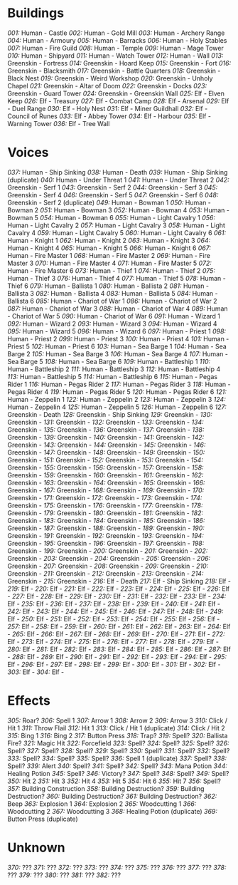 # Buildings

*001:* Human - Castle
*002:* Human - Gold Mill
*003:* Human - Archery Range
*004:* Human - Armoury
*005:* Human - Barracks
*006:* Human - Holy Stables
*007:* Human - Fire Guild
*008:* Human - Temple
*009:* Human - Mage Tower
*010:* Human - Shipyard
*011:* Human - Watch Tower
*012:* Human - Wall
*013:* Greenskin - Fortress
*014:* Greenskin - Hoard Keep
*015:* Greenskin - Fort
*016:* Greenskin - Blacksmith
*017:* Greenskin - Battle Quarters
*018:* Greenskin - Black Nest
*019:* Greenskin - Weird Workshop
*020:* Greenskin - Unholy Chapel
*021:* Greenskin - Altar of Doom
*022:* Greenskin - Docks
*023:* Greenskin - Guard  Tower
*024:* Greenskin - Greenskin Wall
*025:* Elf - Elven Keep
*026:* Elf - Treasury
*027:* Elf - Combat Camp
*028:* Elf - Arsenal
*029:* Elf - Duel Range
*030:* Elf - Holy Nest
*031:* Elf - Miner Guildhall
*032:* Elf - Council of Runes
*033:* Elf - Abbey Tower
*034:* Elf - Harbour
*035:* Elf - Warning Tower
*036:* Elf - Tree Wall

# Voices

*037:* Human - Ship Sinking
*038:* Human - Death
*039:* Human - Ship Sinking (duplicate)
*040:* Human - Under Threat 1
*041:* Human - Under Threat 2
*042:* Greenskin - Serf 1
*043:* Greenskin - Serf 2
*044:* Greenskin - Serf 3
*045:* Greenskin - Serf 4
*046:* Greenskin - Serf 5
*047:* Greenskin - Serf 6
*048:* Greenskin - Serf 2 (duplicate)
*049:* Human - Bowman 1
*050:* Human - Bowman 2
*051:* Human - Bowman 3
*052:* Human - Bowman 4
*053:* Human - Bowman 5
*054:* Human - Bowman 6
*055:* Human - Light Cavalry 1
*056:* Human - Light Cavalry 2
*057:* Human - Light Cavalry 3
*058:* Human - Light Cavalry 4
*059:* Human - Light Cavalry 5
*060:* Human - Light Cavalry 6
*061:* Human - Knight 1
*062:* Human - Knight 2
*063:* Human - Knight 3
*064:* Human - Knight 4
*065:* Human - Knight 5
*066:* Human - Knight 6
*067:* Human - Fire Master 1
*068:* Human - Fire Master 2
*069:* Human - Fire Master 3
*070:* Human - Fire Master 4
*071:* Human - Fire Master 5
*072:* Human - Fire Master 6
*073:* Human - Thief 1
*074:* Human - Thief 2
*075:* Human - Thief 3
*076:* Human - Thief 4
*077:* Human - Thief 5
*078:* Human - Thief 6
*079:* Human - Ballista 1
*080:* Human - Ballista 2
*081:* Human - Ballista 3
*082:* Human - Ballista 4
*083:* Human - Ballista 5
*084:* Human - Ballista 6
*085:* Human - Chariot of War 1
*086:* Human - Chariot of War 2
*087:* Human - Chariot of War 3
*088:* Human - Chariot of War 4
*089:* Human - Chariot of War 5
*090:* Human - Chariot of War 6
*091:* Human - Wizard 1
*092:* Human - Wizard 2
*093:* Human - Wizard 3
*094:* Human - Wizard 4
*095:* Human - Wizard 5
*096:* Human - Wizard 6
*097:* Human - Priest 1
*098:* Human - Priest 2
*099:* Human - Priest 3
*100:* Human - Priest 4
*101:* Human - Priest 5
*102:* Human - Priest 6
*103:* Human - Sea Barge 1
*104:* Human - Sea Barge 2
*105:* Human - Sea Barge 3
*106:* Human - Sea Barge 4
*107:* Human - Sea Barge 5
*108:* Human - Sea Barge 6
*109:* Human - Battleship 1
*110:* Human - Battleship 2
*111:* Human - Battleship 3
*112:* Human - Battleship 4
*113:* Human - Battleship 5
*114:* Human - Battleship 6
*115:* Human - Pegas Rider 1
*116:* Human - Pegas Rider 2
*117:* Human - Pegas Rider 3
*118:* Human - Pegas Rider 4
*119:* Human - Pegas Rider 5
*120:* Human - Pegas Rider 6
*121:* Human - Zeppelin 1
*122:* Human - Zeppelin 2
*123:* Human - Zeppelin 3
*124:* Human - Zeppelin 4
*125:* Human - Zeppelin 5
*126:* Human - Zeppelin 6
*127:* Greenskin - Death
*128:* Greenskin - Ship Sinking
*129:* Greenskin - 
*130:* Greenskin - 
*131:* Greenskin - 
*132:* Greenskin - 
*133:* Greenskin - 
*134:* Greenskin - 
*135:* Greenskin - 
*136:* Greenskin - 
*137:* Greenskin - 
*138:* Greenskin - 
*139:* Greenskin - 
*140:* Greenskin - 
*141:* Greenskin - 
*142:* Greenskin - 
*143:* Greenskin - 
*144:* Greenskin - 
*145:* Greenskin - 
*146:* Greenskin - 
*147:* Greenskin - 
*148:* Greenskin - 
*149:* Greenskin - 
*150:* Greenskin - 
*151:* Greenskin - 
*152:* Greenskin - 
*153:* Greenskin - 
*154:* Greenskin - 
*155:* Greenskin - 
*156:* Greenskin - 
*157:* Greenskin - 
*158:* Greenskin - 
*159:* Greenskin - 
*160:* Greenskin - 
*161:* Greenskin - 
*162:* Greenskin - 
*163:* Greenskin - 
*164:* Greenskin - 
*165:* Greenskin - 
*166:* Greenskin - 
*167:* Greenskin - 
*168:* Greenskin - 
*169:* Greenskin - 
*170:* Greenskin - 
*171:* Greenskin - 
*172:* Greenskin - 
*173:* Greenskin - 
*174:* Greenskin - 
*175:* Greenskin - 
*176:* Greenskin - 
*177:* Greenskin - 
*178:* Greenskin - 
*179:* Greenskin - 
*180:* Greenskin - 
*181:* Greenskin - 
*182:* Greenskin - 
*183:* Greenskin - 
*184:* Greenskin - 
*185:* Greenskin - 
*186:* Greenskin - 
*187:* Greenskin - 
*188:* Greenskin - 
*189:* Greenskin - 
*190:* Greenskin - 
*191:* Greenskin - 
*192:* Greenskin - 
*193:* Greenskin - 
*194:* Greenskin - 
*195:* Greenskin - 
*196:* Greenskin - 
*197:* Greenskin - 
*198:* Greenskin - 
*199:* Greenskin - 
*200:* Greenskin - 
*201:* Greenskin - 
*202:* Greenskin - 
*203:* Greenskin - 
*204:* Greenskin - 
*205:* Greenskin - 
*206:* Greenskin - 
*207:* Greenskin - 
*208:* Greenskin - 
*209:* Greenskin - 
*210:* Greenskin - 
*211:* Greenskin - 
*212:* Greenskin - 
*213:* Greenskin - 
*214:* Greenskin - 
*215:* Greenskin - 
*216:* Elf - Death
*217:* Elf - Ship Sinking
*218:* Elf - 
*219:* Elf - 
*220:* Elf - 
*221:* Elf - 
*222:* Elf - 
*223:* Elf - 
*224:* Elf - 
*225:* Elf - 
*226:* Elf - 
*227:* Elf - 
*228:* Elf - 
*229:* Elf - 
*230:* Elf - 
*231:* Elf - 
*232:* Elf - 
*233:* Elf - 
*234:* Elf - 
*235:* Elf - 
*236:* Elf - 
*237:* Elf - 
*238:* Elf - 
*239:* Elf - 
*240:* Elf - 
*241:* Elf - 
*242:* Elf - 
*243:* Elf - 
*244:* Elf - 
*245:* Elf - 
*246:* Elf - 
*247:* Elf - 
*248:* Elf - 
*249:* Elf - 
*250:* Elf - 
*251:* Elf - 
*252:* Elf - 
*253:* Elf - 
*254:* Elf - 
*255:* Elf - 
*256:* Elf - 
*257:* Elf - 
*258:* Elf - 
*259:* Elf - 
*260:* Elf - 
*261:* Elf - 
*262:* Elf - 
*263:* Elf - 
*264:* Elf - 
*265:* Elf - 
*266:* Elf - 
*267:* Elf - 
*268:* Elf - 
*269:* Elf - 
*270:* Elf - 
*271:* Elf - 
*272:* Elf - 
*273:* Elf - 
*274:* Elf - 
*275:* Elf - 
*276:* Elf - 
*277:* Elf - 
*278:* Elf - 
*279:* Elf - 
*280:* Elf - 
*281:* Elf - 
*282:* Elf - 
*283:* Elf - 
*284:* Elf - 
*285:* Elf - 
*286:* Elf - 
*287:* Elf - 
*288:* Elf - 
*289:* Elf - 
*290:* Elf - 
*291:* Elf - 
*292:* Elf - 
*293:* Elf - 
*294:* Elf - 
*295:* Elf - 
*296:* Elf - 
*297:* Elf - 
*298:* Elf - 
*299:* Elf - 
*300:* Elf - 
*301:* Elf - 
*302:* Elf - 
*303:* Elf - 
*304:* Elf - 

# Effects

*305:* Roar?
*306:* Spell 1
*307:* Arrow 1
*308:* Arrow 2
*309:* Arrow 3
*310:* Click / Hit 1
*311:* Throw Flail
*312:* Hit 1
*313:* Click / Hit 1 (duplicate)
*314:* Click / Hit 2
*315:* Bing 1
*316:* Bing 2
*317:* Button Press
*318:* Trap?
*319:* Spell?
*320:* Ballista Fire?
*321:* Magic Hit
*322:* Forcefield
*323:* Spell?
*324:* Spell?
*325:* Spell?
*326:* Spell?
*327:* Spell?
*328:* Spell?
*329:* Spell?
*330:* Spell?
*331:* Spell?
*332:* Spell?
*333:* Spell?
*334:* Spell?
*335:* Spell?
*336:* Spell 1 (duplicate)
*337:* Spell?
*338:* Spell?
*339:* Alert
*340:* Spell?
*341:* Spell?
*342:* Spell?
*343:* Mana Potion
*344:* Healing Potion
*345:* Spell?
*346:* Victory?
*347:* Spell?
*348:* Spell?
*349:* Spell?
*350:* Hit 2
*351:* Hit 3
*352:* Hit 4
*353:* Hit 5
*354:* Hit 6
*355:* Hit 7
*356:* Spell?
*357:* Building Construction
*358:* Building Destruction?
*359:* Building Destruction?
*360:* Building Destruction?
*361:* Building Destruction?
*362:* Beep
*363:* Explosion 1
*364:* Explosion 2
*365:* Woodcutting 1
*366:* Woodcutting 2
*367:* Woodcutting 3
*368:* Healing Potion (duplicate)
*369:* Button Press (duplicate)

# Unknown

*370:* ???
*371:* ???
*372:* ???
*373:* ???
*374:* ???
*375:* ???
*376:* ???
*377:* ???
*378:* ???
*379:* ???
*380:* ???
*381:* ???
*382:* ???
